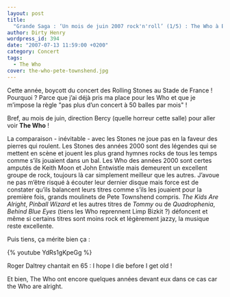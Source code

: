 ```yaml
---
layout: post
title:
  "Grande Saga : ‘Un mois de juin 2007 rock'n'roll’ (1/5) : The Who à Bercy"
author: Dirty Henry
wordpress_id: 394
date: "2007-07-13 11:59:00 +0200"
category: Concert
tags:
  - The Who
cover: the-who-pete-townshend.jpg
---
```


Cette année, boycott du concert des Rolling Stones au Stade de France !
Pourquoi ? Parce que j’ai déjà pris ma place pour les Who et que je m’impose la
règle "pas plus d’un concert à 50 balles par mois" !

Bref, au mois de juin, direction Bercy (quelle horreur cette salle) pour aller
voir **The Who** !

La comparaison - inévitable - avec les Stones ne joue pas en la faveur des
pierres qui roulent. Les Stones des années 2000 sont des légendes qui se mettent
en scène et jouent les plus grand hymnes rocks de tous les temps comme s’ils
jouaient dans un bal. Les Who des années 2000 sont certes amputés de Keith Moon
et John Entwistle mais demeurent un excellent groupe de rock, toujours là car
simplement meilleur que les autres. J’avoue ne pas m’être risqué à écouter leur
dernier disque mais force est de constater qu’ils balancent leurs titres comme
s’ils les jouaient pour la première fois, grands moulinets de Pete Townshend
compris. _The Kids Are Alright_, _Pinball Wizard_ et les autres titres de
_Tommy_ ou de _Quadrophenia_, _Behind Blue Eyes_ (tiens les Who reprennent Limp
Bizkit ?) défoncent et même si certains titres sont moins rock et légèrement
jazzy, la musique reste excellente.

Puis tiens, ça mérite bien ça :

{% youtube YdRs1gKpeGg %}

Roger Daltrey chantait en 65 : <quote>I hope I die before I get old !</quote>

Et bien, The Who ont encore quelques années devant eux dans ce cas car the Who
are alright.
